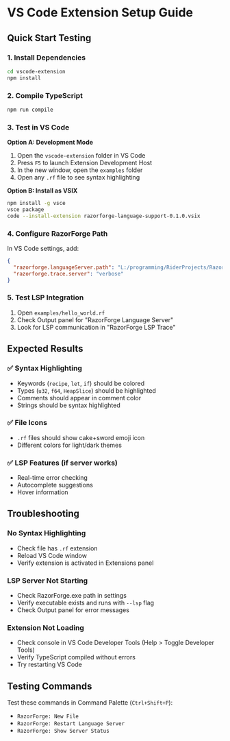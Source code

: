 # VS Code Extension Setup Guide

## Quick Start Testing

### 1. Install Dependencies

```bash
cd vscode-extension
npm install
```

### 2. Compile TypeScript

```bash
npm run compile
```

### 3. Test in VS Code

**Option A: Development Mode**

1. Open the `vscode-extension` folder in VS Code
2. Press `F5` to launch Extension Development Host
3. In the new window, open the `examples` folder
4. Open any `.rf` file to see syntax highlighting

**Option B: Install as VSIX**

```bash
npm install -g vsce
vsce package
code --install-extension razorforge-language-support-0.1.0.vsix
```

### 4. Configure RazorForge Path

In VS Code settings, add:

```json
{
  "razorforge.languageServer.path": "L:/programming/RiderProjects/RazorForge/bin/Debug/net9.0/RazorForge.exe",
  "razorforge.trace.server": "verbose"
}
```

### 5. Test LSP Integration

1. Open `examples/hello_world.rf`
2. Check Output panel for "RazorForge Language Server"
3. Look for LSP communication in "RazorForge LSP Trace"

## Expected Results

### ✅ Syntax Highlighting

- Keywords (`recipe`, `let`, `if`) should be colored
- Types (`u32`, `f64`, `HeapSlice`) should be highlighted
- Comments should appear in comment color
- Strings should be syntax highlighted

### ✅ File Icons

- `.rf` files should show cake+sword emoji icon
- Different colors for light/dark themes

### ✅ LSP Features (if server works)

- Real-time error checking
- Autocomplete suggestions
- Hover information

## Troubleshooting

### No Syntax Highlighting

- Check file has `.rf` extension
- Reload VS Code window
- Verify extension is activated in Extensions panel

### LSP Server Not Starting

- Check RazorForge.exe path in settings
- Verify executable exists and runs with `--lsp` flag
- Check Output panel for error messages

### Extension Not Loading

- Check console in VS Code Developer Tools (Help > Toggle Developer Tools)
- Verify TypeScript compiled without errors
- Try restarting VS Code

## Testing Commands

Test these commands in Command Palette (`Ctrl+Shift+P`):

- `RazorForge: New File`
- `RazorForge: Restart Language Server`
- `RazorForge: Show Server Status`
